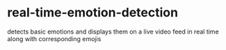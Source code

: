# real-time-emotion-detection
detects basic emotions and displays them on a live video feed in real time along with corresponding emojis
